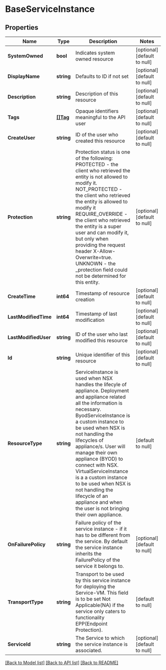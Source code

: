 # BaseServiceInstance

## Properties
Name | Type | Description | Notes
------------ | ------------- | ------------- | -------------
**SystemOwned** | **bool** | Indicates system owned resource | [optional] [default to null]
**DisplayName** | **string** | Defaults to ID if not set | [optional] [default to null]
**Description** | **string** | Description of this resource | [optional] [default to null]
**Tags** | [**[]Tag**](Tag.md) | Opaque identifiers meaningful to the API user | [optional] [default to null]
**CreateUser** | **string** | ID of the user who created this resource | [optional] [default to null]
**Protection** | **string** | Protection status is one of the following: PROTECTED - the client who retrieved the entity is not allowed             to modify it. NOT_PROTECTED - the client who retrieved the entity is allowed                 to modify it REQUIRE_OVERRIDE - the client who retrieved the entity is a super                    user and can modify it, but only when providing                    the request header X-Allow-Overwrite&#x3D;true. UNKNOWN - the _protection field could not be determined for this           entity.  | [optional] [default to null]
**CreateTime** | **int64** | Timestamp of resource creation | [optional] [default to null]
**LastModifiedTime** | **int64** | Timestamp of last modification | [optional] [default to null]
**LastModifiedUser** | **string** | ID of the user who last modified this resource | [optional] [default to null]
**Id** | **string** | Unique identifier of this resource | [optional] [default to null]
**ResourceType** | **string** | ServiceInstance is used when NSX handles the lifecyle of   appliance. Deployment and appliance related all the information is necessary. ByodServiceInstance is a custom instance to be used when NSX is not handling   the lifecycles of appliance/s. User will manage their own appliance (BYOD)   to connect with NSX. VirtualServiceInstance is a a custom instance to be used when NSX is not   handling the lifecycle of an appliance and when the user is not bringing   their own appliance.  | [default to null]
**OnFailurePolicy** | **string** | Failure policy of the service instance - if it has to be different from the service. By default the service instance inherits the FailurePolicy of the service it belongs to. | [optional] [default to null]
**TransportType** | **string** | Transport to be used by this service instance for deploying the Service-VM. This field is to be set Not Applicable(NA) if the service only caters to functionality EPP(Endpoint Protection). | [default to null]
**ServiceId** | **string** | The Service to which the service instance is associated. | [optional] [default to null]

[[Back to Model list]](../README.md#documentation-for-models) [[Back to API list]](../README.md#documentation-for-api-endpoints) [[Back to README]](../README.md)

